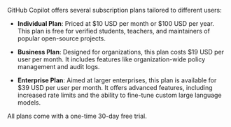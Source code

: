 
GitHub Copilot offers several subscription plans tailored to different users:

- **Individual Plan**: Priced at $10 USD per month or $100 USD per year. This plan is free for verified students, teachers, and maintainers of popular open-source projects. 

- **Business Plan**: Designed for organizations, this plan costs $19 USD per user per month. It includes features like organization-wide policy management and audit logs. 

- **Enterprise Plan**: Aimed at larger enterprises, this plan is available for $39 USD per user per month. It offers advanced features, including increased rate limits and the ability to fine-tune custom large language models. 

All plans come with a one-time 30-day free trial.  
